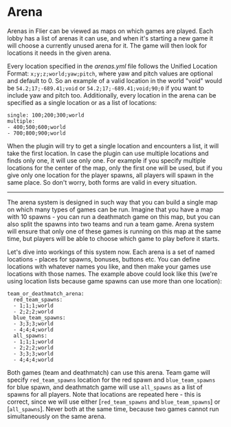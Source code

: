 # Arena

Arenas in Flier can be viewed as maps on which games are played. Each lobby has a list of arenas it can use, and when it's starting a new game it will choose a currently unused arena for it. The game will then look for locations it needs in the given arena.

Every location specified in the _arenas.yml_ file follows the Unified Location Format: `x;y;z;world;yaw;pitch`, where yaw and pitch values are optional and default to 0. So an example of a valid location in the world "void" would be `54.2;17;-689.41;void` or `54.2;17;-689.41;void;90;0` if you want to include yaw and pitch too. Additionally, every location in the arena can be specified as a single location or as a list of locations:

```
single: 100;200;300;world
multiple:
- 400;500;600;world
- 700;800;900;world
```

When the plugin will try to get a single location and encounters a list, it will take the first location. In case the plugin can use multiple locations and finds only one, it will use only one. For example if you specify multiple locations for the center of the map, only the first one will be used, but if you give only one location for the player spawns, all players will spawn in the same place. So don't worry, both forms are valid in every situation.

***

The arena system is designed in such way that you can build a single map on which many types of games can be run. Imagine that you have a map with 10 spawns - you can run a deathmatch game on this map, but you can also split the spawns into two teams and run a team game. Arena system will ensure that only one of these games is running on this map at the same time, but players will be able to choose which game to play before it starts.

Let's dive into workings of this system now. Each arena is a set of named locations - places for spawns, bonuses, buttons etc. You can define locations with whatever names you like, and then make your games use locations with those names. The example above could look like this (we're using location lists because game spawns can use more than one location):

```
team_or_deathmatch_arena:
  red_team_spawns:
  - 1;1;1;world
  - 2;2;2;world
  blue_team_spawns:
  - 3;3;3;world
  - 4;4;4;world
  all_spawns:
  - 1;1;1;world
  - 2;2;2;world
  - 3;3;3;world
  - 4;4;4;world
```

Both games (team and deathmatch) can use this arena. Team game will specify `red_team_spawns` location for the red spawn and `blue_team_spawns` for blue spawn, and deathmatch game will use `all_spawns` as a list of spawns for all players. Note that locations are repeated here - this is correct, since we will use either [`red_team_spawns` and `blue_team_spawns`] or [`all_spawns`]. Never both at the same time, because two games cannot run simultaneously on the same arena.
